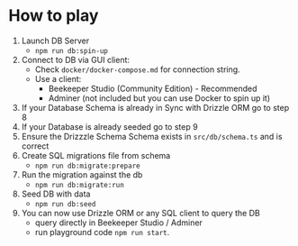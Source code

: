 # How to play

1. Launch DB Server
    - `npm run db:spin-up`
2. Connect to DB via GUI client:
    - Check `docker/docker-compose.md` for connection string.
    - Use a client:
      - Beekeeper Studio (Community Edition) - Recommended
      - Adminer (not included but you can use Docker to spin up it)
3. If your Database Schema is already in Sync with Drizzle ORM go to step 8
4. If your Database is already seeded go to step 9
5. Ensure the Drizzzle Schema Schema exists in `src/db/schema.ts` and is correct
6. Create SQL migrations file from schema
    - `npm run db:migrate:prepare`
7. Run the migration against the db
    - `npm run db:migrate:run`
8. Seed DB with data
    - `npm run db:seed`
9. You can now use Drizzle ORM or any SQL client to query the DB
    - query directly in Beekeeper Studio / Adminer
    - run playground code `npm run start`.